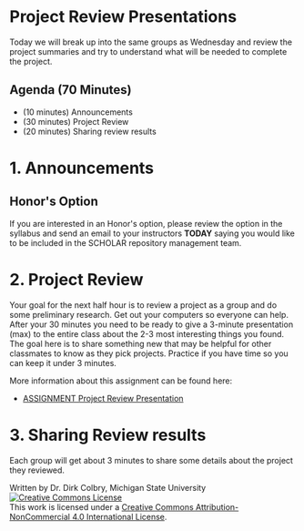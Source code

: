 # Project Review Presentations

Today we will break up into the same groups as Wednesday and review the project summaries and try to understand what will be needed to complete the project.  


## Agenda (70 Minutes)

- (10 minutes) Announcements
- (30 minutes) Project Review
- (20 minutes) Sharing review results


# 1. Announcements

## Honor's Option

If you are interested in an Honor's option, please review the option in the syllabus and send an email to your instructors **TODAY** saying you would like to be included in the SCHOLAR repository management team. 

# 2. Project Review

Your goal for the next half hour is to review a project as a group and do some preliminary research. Get out your computers so everyone can help.  After your 30 minutes you need to be ready to give a 3-minute presentation (max) to the entire class about the 2-3 most interesting things you found. The goal here is to share something new that may be helpful for other classmates to know as they pick projects. Practice if you have time so you can keep it under 3 minutes. 

More information about this assignment can be found here:


* [ASSIGNMENT Project Review Presentation](0829-ASSIGNMENT_Project_Review_Presentation.ipynb)


# 3. Sharing Review results

Each group will get about 3 minutes to share some details about the project they reviewed.

Written by Dr. Dirk Colbry, Michigan State University
<a rel="license" href="http://creativecommons.org/licenses/by-nc/4.0/"><img alt="Creative Commons License" style="border-width:0" src="https://i.creativecommons.org/l/by-nc/4.0/88x31.png" /></a><br />This work is licensed under a <a rel="license" href="http://creativecommons.org/licenses/by-nc/4.0/">Creative Commons Attribution-NonCommercial 4.0 International License</a>.
